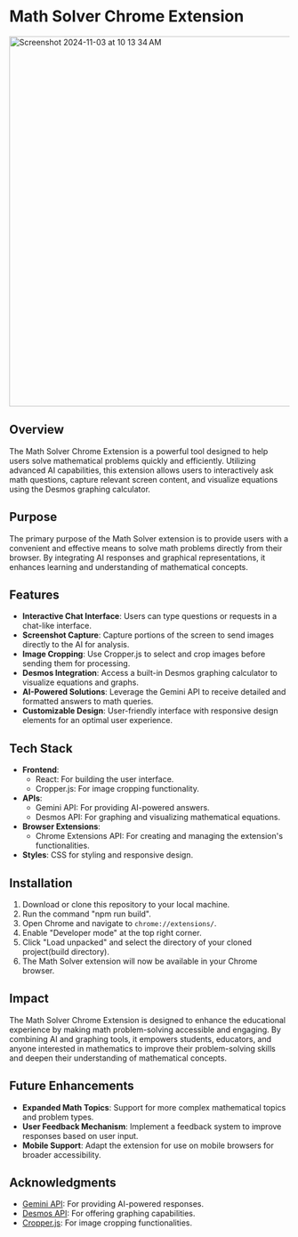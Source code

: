 # Math Solver Chrome Extension

<img width="665" alt="Screenshot 2024-11-03 at 10 13 34 AM" src="https://github.com/user-attachments/assets/e6841961-cbd8-4276-8630-b897ce32f9db">


## Overview
The Math Solver Chrome Extension is a powerful tool designed to help users solve mathematical problems quickly and efficiently. Utilizing advanced AI capabilities, this extension allows users to interactively ask math questions, capture relevant screen content, and visualize equations using the Desmos graphing calculator.

## Purpose
The primary purpose of the Math Solver extension is to provide users with a convenient and effective means to solve math problems directly from their browser. By integrating AI responses and graphical representations, it enhances learning and understanding of mathematical concepts.

## Features
- **Interactive Chat Interface**: Users can type questions or requests in a chat-like interface.
- **Screenshot Capture**: Capture portions of the screen to send images directly to the AI for analysis.
- **Image Cropping**: Use Cropper.js to select and crop images before sending them for processing.
- **Desmos Integration**: Access a built-in Desmos graphing calculator to visualize equations and graphs.
- **AI-Powered Solutions**: Leverage the Gemini API to receive detailed and formatted answers to math queries.
- **Customizable Design**: User-friendly interface with responsive design elements for an optimal user experience.

## Tech Stack
- **Frontend**: 
  - React: For building the user interface.
  - Cropper.js: For image cropping functionality.
- **APIs**:
  - Gemini API: For providing AI-powered answers.
  - Desmos API: For graphing and visualizing mathematical equations.
- **Browser Extensions**:
  - Chrome Extensions API: For creating and managing the extension's functionalities.
- **Styles**: CSS for styling and responsive design.

## Installation
1. Download or clone this repository to your local machine.
2. Run the command "npm run build".
3. Open Chrome and navigate to `chrome://extensions/`.
4. Enable "Developer mode" at the top right corner.
5. Click "Load unpacked" and select the directory of your cloned project(build directory).
6. The Math Solver extension will now be available in your Chrome browser.

## Impact
The Math Solver Chrome Extension is designed to enhance the educational experience by making math problem-solving accessible and engaging. By combining AI and graphing tools, it empowers students, educators, and anyone interested in mathematics to improve their problem-solving skills and deepen their understanding of mathematical concepts.

## Future Enhancements
- **Expanded Math Topics**: Support for more complex mathematical topics and problem types.
- **User Feedback Mechanism**: Implement a feedback system to improve responses based on user input.
- **Mobile Support**: Adapt the extension for use on mobile browsers for broader accessibility.

## Acknowledgments
- [Gemini API](https://ai.google.dev/gemini-api): For providing AI-powered responses.
- [Desmos API](https://www.desmos.com/api/v1.9/docs/index.html): For offering graphing capabilities.
- [Cropper.js](https://fengyuanchen.github.io/cropperjs/): For image cropping functionalities.


